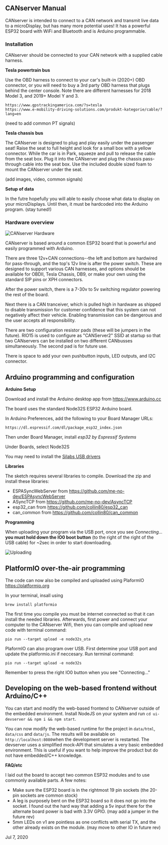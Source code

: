 ## CANserver Manual

CANserver is intended to connect to a CAN network and transmit live data to a microDisplay, but has many more potential uses! It has a powerful ESP32 board with WiFi and Bluetooth and is Arduino programmable.

### Installation

CANserver should be connected to your CAN network with a supplied cable harness.

**Tesla powertrain bus**

Use the OBD harness to connect to your car's built-in (2020+) OBD connector, or you will need to buy a 3rd party OBD harness that plugs behind the center console. Note there are different harnesses for 2018 Model 3, and 2019+ Model Y and 3. 

    https://www.gpstrackingamerica.com/?s=tesla
    https://www.e-mobility-driving-solutions.com/produkt-kategorie/cable/?lang=en

(need to add common PT signals)

**Tesla chassis bus**

The CANserver is designed to plug and play easily under the passenger seat! Raise the seat to full height and look for a small box with a yellow connector. While the car is in Park, squeeze and pull to release the cable from the seat box. Plug it into the CANserver and plug the chassis pass-through cable into the seat box. Use the included double sized foam to mount the CANserver under the seat.

(add images, video, common signals)

**Setup of data**

In the futre hopefully you will able to easily choose what data to display on your microDisplays. Until then, it must be hardcoded into the Arduino program. (stay tuned!)

### Hardware overview
![CANserver Hardware](img/serverfeatures.jpg)

CANserver is based around a common ESP32 board that is powerful and easily programmed with Arduino.

There are three 12v+CAN connections--the left and bottom are hardwired for pass-through, and the top's 12v line is after the power switch. These are designed to support various CAN harnesses, and options should be available for OBDII, Tesla Chassis, DB9, or make your own using the standard SIP pins or XPH connectors.

After the power switch, there is a 7-30v to 5v switching regulator powering the rest of the board.

Next there is a CAN tranceiver, which is pulled high in hardware as shipped to disable transmission for customer confidence that this system can not negatively affect their vehicle. Enabling transmission can be dangerous and the user accepts all responsibility.

There are two configuration resistor pads (these will be jumpers in the future). RIO15 is used to configure as "CANServer2" SSID at startup so that two CANservers can be installed on two different CANbusses simultaneously. The second pad is for future use.

There is space to add your own pushbutton inputs, LED outputs, and I2C connector.


## Arduino programming and configuration

**Arduino Setup**

Download and install the Arduino desktop app from https://www.arduino.cc

The board uses the standard Node32S ESP32 Arduino board. 

In Arduino Preferences, add the following to your Board Manager URLs:

    https://dl.espressif.com/dl/package_esp32_index.json

Then under Board Manager, install *esp32 by Espressif Systems*

Under Boards, select Node32S

You may need to install the [Silabs USB drivers](https://www.silabs.com/products/development-tools/software/usb-to-uart-bridge-vcp-drivers)

**Libraries**

The sketch requires several libraries to compile. Download the zip and install these libraries:

- ESPASyncWebServer from https://github.com/me-no-dev/ESPAsyncWebServer 
- ASyncTCP from https://github.com/me-no-dev/AsyncTCP
- esp32_can from https://github.com/collin80/esp32_can
- can_common from https://github.com/collin80/can_common

**Programming**

When uploading your program via the USB port, once you see *Connecting...* **you must hold down the IO0 boot button** (to the right of the right of the USB cable) for ~2sec in order to start downloading.

![Uploading](img/uploadingbutton.png)

## PlatformIO over-the-air programming

The code can now also be compiled and uploaded using PlaformIO https://platformio.org

In your terminal, insall using

    brew install platformio
 
The first time you compile you must be internet connected so that it can install the needed libraries.
Afterwards, first power and connect your computer to the CANserver Wifi, then you can compile and upload new code with terminal command:

    pio run --target upload -e node32s_ota

PlaformIO can also program over USB. First determine your USB port and update the platformio.ini if neccesary. Run terminal command:

    pio run --target upload -e node32s

Remember to press the right IO0 button when you see "Connecting..."

## Developing on the web-based frontend without Arduino/C++

You can start and modify the web-based frontend to CANserver outside of the embedded environment.
Install NodeJS on your system and run `cd ui-devserver && npm i && npm start`.

You can now modify the web-based runtime for the project in `data/html`, `data/css` and `data/js`. The results will be available on `http://localhost:8080`when the development server is restarted. The devserver uses a simplified mock-API that simulates a very basic embedded environment. This is useful if you want to help improve the product but do not have embedded/C++ knowledge.

**FAQ/etc**

I laid out the board to accept two common ESP32 modules and to use commonly available parts. A few notes:

- Make sure the ESP32 board is in the rightmost 19 pin sockets (the 20-pin sockets are common stock)
- A leg is purposely bent on the ESP32 board so it does not go into the socket. I found out the hard way that adding a 5v input there for the alternate board power is bad with 3.3V GPIO. (may add a jumper in the future rev)
- 5mm LEDs on v1 are pointless as one conflicts with serial TX, and the other already exists on the module. (may move to other IO in future rev)

Jul 7, 2020
